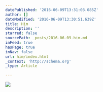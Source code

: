 ```yaml
---
datePublished: '2016-06-09T13:31:03.085Z'
author: []
dateModified: '2016-06-09T13:30:51.639Z'
title: Him
description: ''
starred: false
sourcePath: _posts/2016-06-09-him.md
inFeed: true
hasPage: true
inNav: false
url: him/index.html
_context: 'http://schema.org'
_type: Article

---
```

![](https://the-grid-user-content.s3-us-west-2.amazonaws.com/d5316924-2e8e-480d-b3e5-780cddc30425.tif)